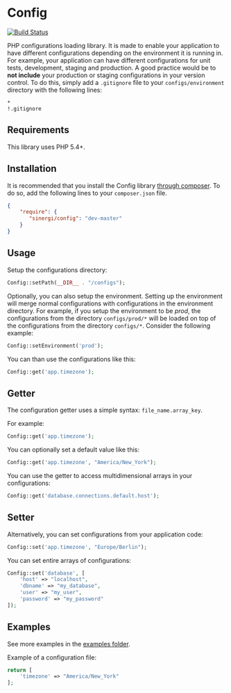 Config
======

[![Build Status](https://travis-ci.org/sinergi/config.png)](https://travis-ci.org/sinergi/config)

PHP configurations loading library. It is made to enable your application to have different configurations depending on
the environment it is running in. For example, your application can have different configurations for unit tests, development,
staging and production. A good practice would be to __not include__ your production or staging configurations in your version control.
To do this, simply add a ``.gitignore`` file to your ``configs/environment`` directory with the following lines:

```git
*
!.gitignore
```

## Requirements

This library uses PHP 5.4+.

## Installation

It is recommended that you install the Config library [through composer](http://getcomposer.org/). To do so, add the following lines to your ``composer.json`` file.

```json
{
    "require": {
       "sinergi/config": "dev-master"
    }
}
```

## Usage

Setup the configurations directory:

```php
Config::setPath(__DIR__ . "/configs");
```

Optionally, you can also setup the environment. Setting up the environment will merge normal configurations with configurations in the environment directory. For example, if you setup the environment to be *prod*, the configurations from the directory
``configs/prod/*`` will be loaded on top of the configurations from the directory ``configs/*``. Consider the following
example:

```php
Config::setEnvironment('prod');
```

You can than use the configurations like this:

```php
Config::get('app.timezone');
```

## Getter

The configuration getter uses a simple syntax: ``file_name.array_key``.

For example:

```php
Config::get('app.timezone');
```

You can optionally set a default value like this:

```php
Config::get('app.timezone', "America/New_York");
```

You can use the getter to access multidimensional arrays in your configurations:

```php
Config::get('database.connections.default.host');
```

## Setter

Alternatively, you can set configurations from your application code:

```php
Config::set('app.timezone', "Europe/Berlin");
```

You can set entire arrays of configurations:

```php
Config::set('database', [
    'host' => "localhost",
    'dbname' => "my_database",
    'user' => "my_user",
    'password' => "my_password"
]);
```

## Examples

See more examples in the [examples folder](https://github.com/sinergi/config/tree/master/examples).

Example of a configuration file:

```php
return [
    'timezone' => "America/New_York"
];
```